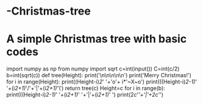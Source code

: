 # -Christmas-tree
# A simple Christmas tree with basic codes
import numpy as np
from numpy import sqrt
c=int(input())
C=int(c/2)
b=int(sqrt(c))
def tree(Height):
    print('\n\n\n\n\n')
    print('Merry Christmas!')
    for i in range(Height):
        print((Height-i)*2*' '+'o'+ i*'~X~o')
        print(((Height-i)*2-1)*' '+(i*2+1)*'/'+'|'+(i*2+1)*'\\')
    return
tree(c)
Height=c
for  i in range(b):
    print(((Height-i)*2-1)*' '+(i*2+1)*' '+'|'+(i*2+1)*' ')
print(2*c*'_'+'|'+2*c*'_')
